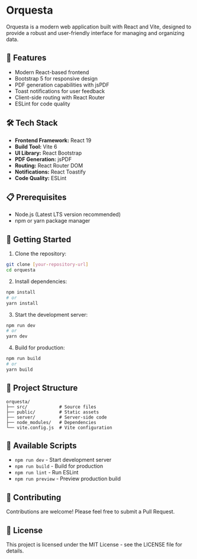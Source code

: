 # Orquesta

Orquesta is a modern web application built with React and Vite, designed to provide a robust and user-friendly interface for managing and organizing data.

## 🚀 Features

- Modern React-based frontend
- Bootstrap 5 for responsive design
- PDF generation capabilities with jsPDF
- Toast notifications for user feedback
- Client-side routing with React Router
- ESLint for code quality

## 🛠️ Tech Stack

- **Frontend Framework:** React 19
- **Build Tool:** Vite 6
- **UI Library:** React Bootstrap
- **PDF Generation:** jsPDF
- **Routing:** React Router DOM
- **Notifications:** React Toastify
- **Code Quality:** ESLint

## 📋 Prerequisites

- Node.js (Latest LTS version recommended)
- npm or yarn package manager

## 🚀 Getting Started

1. Clone the repository:
```bash
git clone [your-repository-url]
cd orquesta
```

2. Install dependencies:
```bash
npm install
# or
yarn install
```

3. Start the development server:
```bash
npm run dev
# or
yarn dev
```

4. Build for production:
```bash
npm run build
# or
yarn build
```

## 📁 Project Structure

```
orquesta/
├── src/            # Source files
├── public/         # Static assets
├── server/         # Server-side code
├── node_modules/   # Dependencies
└── vite.config.js  # Vite configuration
```

## 🧪 Available Scripts

- `npm run dev` - Start development server
- `npm run build` - Build for production
- `npm run lint` - Run ESLint
- `npm run preview` - Preview production build

## 🤝 Contributing

Contributions are welcome! Please feel free to submit a Pull Request.

## 📝 License

This project is licensed under the MIT License - see the LICENSE file for details.
